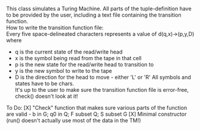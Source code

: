 This class simulates a Turing Machine. All parts of the tuple-definition have to be provided by the user, including a text file containing the transition function.  
How to write the transition function file:  
Every five space-delineated characters represents a value of d(q,x)->(p,y,D) where
  - q is the current state of the read/write head
  - x is the symbol being read from the tape in that cell
  - p is the new state for the read/write head to transition to
  - y is the new symbol to write to the tape
  - D is the direction for the head to move - either 'L' or 'R'
All symbols and states have to be chars.  
It's up to the user to make sure the transition function file is error-free, check() doesn't look at it!

To Do:
  [X] "Check" function that makes sure various parts of the function are valid
    - b in G; q0 in Q; F subset Q; S subset G
  [X] Minimal constructor (run() doesn't actually use most of the data in the TM!)
